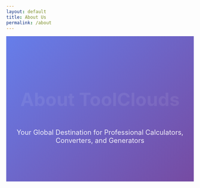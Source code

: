 ```yaml
---
layout: default
title: About Us
permalink: /about
---
```


<style>
  /* Hero Section */
  .hero-section {
    background: linear-gradient(135deg, #667eea 0%, #764ba2 100%);
    color: white;
    padding: 80px 0;
    text-align: center;
    margin-bottom: 60px;
  }
  
  .hero-section h1 {
    font-size: 3.5em;
    margin-bottom: 20px;
    animation: fadeInDown 1s ease-out;
  }
  
  .hero-section p {
    font-size: 1.3em;
    max-width: 800px;
    margin: 0 auto;
    opacity: 0.9;
  }
  
  /* Container */
  .about-container {
    max-width: 1200px;
    margin: 0 auto;
    padding: 20px 20px;
  }
  
  /* Cards */
  .card-grid {
    display: grid;
    grid-template-columns: repeat(auto-fit, minmax(300px, 1fr));
    gap: 30px;
    margin-bottom: 60px;
  }
  
  .card {
    background: #c1caca;
    border-radius: 15px;
    padding: 30px;
    box-shadow: 0 10px 30px rgba(0,0,0,0.1);
    transition: transform 0.3s ease, box-shadow 0.3s ease;
    position: relative;
    overflow: hidden;
  }
  
  .card:hover {
    transform: translateY(-10px);
    box-shadow: 0 20px 40px rgba(0,0,0,0.15);
  }
  
  .card-icon {
    width: 60px;
    height: 60px;
    background: linear-gradient(135deg, #667eea 0%, #764ba2 100%);
    border-radius: 50%;
    display: flex;
    align-items: center;
    justify-content: center;
    margin-bottom: 20px;
    font-size: 24px;
    color: white;
  }
  
  .card h3 {
    color: #333;
    margin-bottom: 15px;
    font-size: 1.5em;
  }
  
  .card p {
    color: #666;
    line-height: 1.6;
  }
  
  /* Stats Section */
  .stats-section {
    padding: 60px 0;
    margin: 60px 0;
  }
  
  .stats-grid {
    display: grid;
    grid-template-columns: repeat(auto-fit, minmax(200px, 1fr));
    gap: 40px;
    text-align: center;
  }
  
  .stat-item {
    padding: 20px;
  }
  
  .stat-number {
    font-size: 3em;
    font-weight: bold;
    color: #667eea;
    margin-bottom: 10px;
  }
  
  .stat-label {
    color: #666;
    font-size: 1.1em;
  }
  
  /* Timeline */
  .timeline {
    position: relative;
    padding: 40px 0;
  }
  
  .timeline::before {
    content: '';
    position: absolute;
    left: 50%;
    top: 0;
    bottom: 0;
    width: 2px;
    background: #ddd;
    transform: translateX(-50%);
  }
  
  .timeline-item {
    position: relative;
    margin-bottom: 50px;
    width: 50%;
    padding: 0 40px;
  }
  
  .timeline-item:nth-child(odd) {
    left: 0;
    text-align: right;
  }
  
  .timeline-item:nth-child(even) {
    left: 50%;
    text-align: left;
  }
  
  .timeline-dot {
    position: absolute;
    width: 20px;
    height: 20px;
    background: #667eea;
    border-radius: 50%;
    top: 0;
  }
  
  .timeline-item:nth-child(odd) .timeline-dot {
    right: -10px;
  }
  
  .timeline-item:nth-child(even) .timeline-dot {
    left: -10px;
  }
  
  /* Values Section */
  .values-section {
    padding: 60px 0;
  }
  
  .value-card {
    text-align: center;
    padding: 30px;
    border-radius: 10px;
    transition: background 0.3s ease;
  }
  
  .value-card:hover {
    background: #545a5fff;
    color: white
  }
  
  .value-icon {
    font-size: 3em;
    margin-bottom: 20px;
  }
  
  /* CTA Section */
  .cta-section {
    background: linear-gradient(135deg, #667eea 0%, #764ba2 100%);
    color: white;
    padding: 80px 0;
    text-align: center;
    border-radius: 20px;
  }
  
  .cta-button {
    display: inline-block;
    background: white;
    color: #667eea;
    padding: 15px 40px;
    border-radius: 50px;
    text-decoration: none;
    font-weight: bold;
    transition: transform 0.3s ease;
    margin-top: 20px;
  }
  
  .cta-button:hover {
    transform: scale(1.05);
  }
  
  /* Animations */
  @keyframes fadeInDown {
    from {
      opacity: 0;
      transform: translateY(-30px);
    }
    to {
      opacity: 1;
      transform: translateY(0);
    }
  }
  
  @keyframes fadeInUp {
    from {
      opacity: 0;
      transform: translateY(30px);
    }
    to {
      opacity: 1;
      transform: translateY(0);
    }
  }
  
  .fade-in {
    opacity: 0;
    animation: fadeInUp 0.8s ease-out forwards;
  }
  
  /* Responsive */
  @media (max-width: 768px) {
    .hero-section h1 {
      font-size: 2.5em;
    }
    
    .timeline::before {
      left: 20px;
    }
    
    .timeline-item {
      width: 100%;
      left: 0 !important;
      padding-left: 60px;
      text-align: left !important;
    }
    
    .timeline-dot {
      left: 10px !important;
    }
    
    .card-grid {
      grid-template-columns: 1fr;
    }
  }
</style>

<!-- Hero Section -->
<div class="hero-section">
  <div class="about-container">
    <h1>About ToolClouds</h1>
    <p>Your Global Destination for Professional Calculators, Converters, and Generators</p>
  </div>
</div>

<!-- Main Content -->
<div class="about-container">
  
  <!-- What We Offer -->
  <section class="fade-in" style="animation-delay: 0.2s;">
    <h2 style="text-align: center; font-size: 2.5em; margin-bottom: 50px;">What We Offer</h2>
    <div class="card-grid">
      <div class="card">
        <div class="card-icon">📊</div>
        <h3>Professional Calculators</h3>
        <p>From simple arithmetic to complex financial calculations, our tools cover everything you need for both Indian and US standards.</p>
      </div>
      
      <div class="card">
        <div class="card-icon">🔄</div>
        <h3>Smart Converters</h3>
        <p>Convert between units, currencies, and formats with precision. Supporting both metric and imperial systems globally.</p>
      </div>
      
      <div class="card">
        <div class="card-icon">⚙️</div>
        <h3>Powerful Generators</h3>
        <p>Generate passwords, QR codes, invoices, and more with our suite of generator tools designed for global users.</p>
      </div>
    </div>
  </section>

  <!-- Stats Section -->
  <section class="stats-section fade-in" style="animation-delay: 0.4s;">
    <div class="about-container">
      <h2 style="text-align: center; font-size: 2.5em; margin-bottom: 50px;">Our Impact</h2>
      <div class="stats-grid">
        <div class="stat-item">
          <div class="stat-number" data-count="500">0</div>
          <div class="stat-label">Tools Available</div>
        </div>
        <div class="stat-item">
          <div class="stat-number" data-count="50">0</div>
          <div class="stat-label">Countries Served</div>
        </div>
        <div class="stat-item">
          <div class="stat-number" data-count="1000000">0</div>
          <div class="stat-label">Monthly Users</div>
        </div>
        <div class="stat-item">
          <div class="stat-number" data-count="99">0</div>
          <div class="stat-label">% Accuracy Rate</div>
        </div>
      </div>
    </div>
  </section>

  <!-- Our Story Timeline -->
  <section class="fade-in" style="animation-delay: 0.6s;">
    <h2 style="text-align: center; font-size: 2.5em; margin-bottom: 50px;">Our Journey</h2>
    <div class="timeline">
      <div class="timeline-item">
        <div class="timeline-dot"></div>
        <h3>2020 - The Beginning</h3>
        <p>Started with a simple vision: making calculations accessible to everyone, everywhere.</p>
      </div>
      <div class="timeline-item">
        <div class="timeline-dot"></div>
        <h3>2021 - Going Global</h3>
        <p>Expanded our tools to support both Indian and US standards, serving users worldwide.</p>
      </div>
      <div class="timeline-item">
        <div class="timeline-dot"></div>
        <h3>2022 - Major Milestone</h3>
        <p>Reached 100+ tools and introduced advanced generators and converters.</p>
      </div>
      <div class="timeline-item">
        <div class="timeline-dot"></div>
        <h3>2024 - Continuous Innovation</h3>
        <p>Now serving millions of users with 500+ tools and counting.</p>
      </div>
    </div>
  </section>

  <!-- Our Values -->
  <section class="values-section fade-in" style="animation-delay: 0.8s;">
    <h2 style="text-align: center; font-size: 2.5em; margin-bottom: 50px;">Our Core Values</h2>
    <div class="card-grid">
      <div class="value-card">
        <div class="value-icon">🎯</div>
        <h3>Accuracy First</h3>
        <p>Every calculation is thoroughly tested to ensure precise results you can trust.</p>
      </div>
      <div class="value-card">
        <div class="value-icon">🌍</div>
        <h3>Global Accessibility</h3>
        <p>Tools designed to work seamlessly across different regions and standards.</p>
      </div>
      <div class="value-card">
        <div class="value-icon">🔒</div>
        <h3>Privacy Protected</h3>
        <p>Your data stays with you. We never store or share your calculations.</p>
      </div>
      <div class="value-card">
        <div class="value-icon">💡</div>
        <h3>Innovation Driven</h3>
        <p>Continuously adding new tools based on user feedback and emerging needs.</p>
      </div>
    </div>
  </section>

  <!-- CTA Section -->
  <section class="cta-section fade-in" style="animation-delay: 1s;">
    <h2 style="font-size: 2.5em; margin-bottom: 20px;">Ready to Experience Our Tools?</h2>
    <p style="font-size: 1.2em; margin-bottom: 30px;">Join millions of users who trust ToolClouds for their daily calculations</p>
    <a href="/" class="cta-button">Explore Our Tools</a>
  </section>

</div>

<script>
  // Counter animation
  document.addEventListener('DOMContentLoaded', function() {
    const counters = document.querySelectorAll('.stat-number');
    const speed = 200;
    
    const countUp = () => {
      counters.forEach(counter => {
        const target = +counter.getAttribute('data-count');
        const count = +counter.innerText;
        const increment = target / speed;
        
        if(count < target) {
          counter.innerText = Math.ceil(count + increment);
          setTimeout(countUp, 10);
        } else {
          if(target === 1000000) {
            counter.innerText = '1M+';
          } else if(target === 99) {
            counter.innerText = target + '%';
          } else {
            counter.innerText = target + '+';
          }
        }
      });
    };
    
    // Intersection Observer for animations
    const observerOptions = {
      threshold: 0.1,
      rootMargin: '0px 0px -100px 0px'
    };
    
    const observer = new IntersectionObserver(function(entries) {
      entries.forEach(entry => {
        if(entry.isIntersecting) {
          entry.target.style.opacity = '1';
          
          // Trigger counter when stats section is visible
          if(entry.target.classList.contains('stats-section')) {
            countUp();
          }
        }
      });
    }, observerOptions);
    
    // Observe all fade-in elements
    document.querySelectorAll('.fade-in').forEach(el => {
      observer.observe(el);
    });
    
    // Observe stats section
    const statsSection = document.querySelector('.stats-section');
    if(statsSection) {
      observer.observe(statsSection);
    }
  });
</script>
